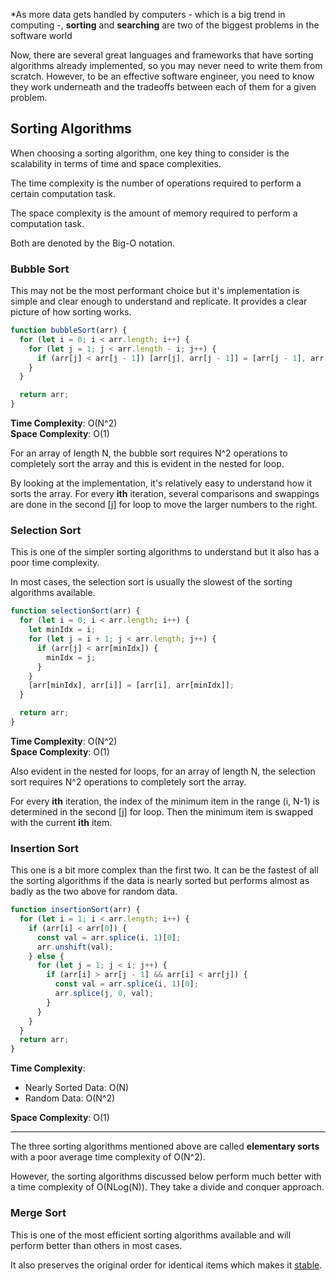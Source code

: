 \*As more data gets handled by computers - which is a big trend in computing -, **sorting** and **searching** are two of the biggest problems in the software world

Now, there are several great languages and frameworks that have sorting algorithms already implemented, so you may never need to write them from scratch. However, to be an effective software engineer, you need to know they work underneath and the tradeoffs between each of them for a given problem.

## Sorting Algorithms

When choosing a sorting algorithm, one key thing to consider is the scalability in terms of time and space complexities.

The time complexity is the number of operations required to perform a certain computation task.

The space complexity is the amount of memory required to perform a computation task.

Both are denoted by the Big-O notation.

### Bubble Sort

This may not be the most performant choice but it's implementation is simple and clear enough to understand and replicate. It provides a clear picture of how sorting works.

```javascript
function bubbleSort(arr) {
  for (let i = 0; i < arr.length; i++) {
    for (let j = 1; j < arr.length - i; j++) {
      if (arr[j] < arr[j - 1]) [arr[j], arr[j - 1]] = [arr[j - 1], arr[j]];
    }
  }

  return arr;
}
```

**Time Complexity**: O(N^2) <br>
**Space Complexity**: O(1)

For an array of length N, the bubble sort requires N^2 operations to completely sort the array and this is evident in the nested for loop.

By looking at the implementation, it's relatively easy to understand how it sorts the array. For every **ith** iteration, several comparisons and swappings are done in the second [j] for loop to move the larger numbers to the right.

### Selection Sort

This is one of the simpler sorting algorithms to understand but it also has a poor time complexity.

In most cases, the selection sort is usually the slowest of the sorting algorithms available.

```javascript
function selectionSort(arr) {
  for (let i = 0; i < arr.length; i++) {
    let minIdx = i;
    for (let j = i + 1; j < arr.length; j++) {
      if (arr[j] < arr[minIdx]) {
        minIdx = j;
      }
    }
    [arr[minIdx], arr[i]] = [arr[i], arr[minIdx]];
  }

  return arr;
}
```

**Time Complexity**: O(N^2) <br>
**Space Complexity**: O(1)

Also evident in the nested for loops, for an array of length N, the selection sort requires N^2 operations to completely sort the array.

For every **ith** iteration, the index of the minimum item in the range (i, N-1) is determined in the second [j] for loop. Then the minimum item is swapped with the current **ith** item.

### Insertion Sort

This one is a bit more complex than the first two. It can be the fastest of all the sorting algorithms if the data is nearly sorted but performs almost as badly as the two above for random data.

```javascript
function insertionSort(arr) {
  for (let i = 1; i < arr.length; i++) {
    if (arr[i] < arr[0]) {
      const val = arr.splice(i, 1)[0];
      arr.unshift(val);
    } else {
      for (let j = 1; j < i; j++) {
        if (arr[i] > arr[j - 1] && arr[i] < arr[j]) {
          const val = arr.splice(i, 1)[0];
          arr.splice(j, 0, val);
        }
      }
    }
  }
  return arr;
}
```

**Time Complexity**: <br>

- Nearly Sorted Data: O(N) <br>
- Random Data: O(N^2)

**Space Complexity**: O(1)

---

The three sorting algorithms mentioned above are called **elementary sorts** with a poor average time complexity of O(N^2).

However, the sorting algorithms discussed below perform much better with a time complexity of O(NLog(N)). They take a divide and conquer approach.

### Merge Sort

This is one of the most efficient sorting algorithms available and will perform better than others in most cases.

It also preserves the original order for identical items which makes it [stable](https://stackoverflow.com/questions/1517793/what-is-stability-in-sorting-algorithms-and-why-is-it-important).
